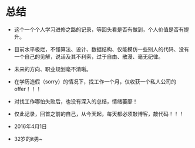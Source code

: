 # 总结
* 这个一个个人学习进修之路的记录，等回头看是否有做到，个人价值是否有提升。
* 目前水平极烂，不懂算法、设计、数据结构、仅能模仿一些别人的代码、没有一个自己的见解，说话及其不利索，过于自由、散漫、毫无纪律。
* 未来的方向、职业规划毫不清晰。
* 在学历造假（sorry）的情况下，找工作一个月，仅收获一个私人公司的offer！！！
* 对找工作哪怕失败后，也没有深入的总结，情绪萎靡！
* 仅此记录，回首之前的自己，从今天起，每天都必须敲博客，敲代码！！！

* 2016年4月1日
* 32岁的it男~
